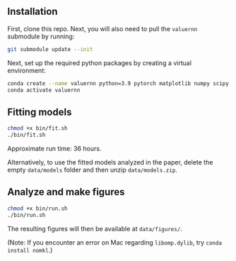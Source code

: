## Installation

First, clone this repo. Next, you will also need to pull the `valuernn` submodule by running:

```bash
git submodule update --init
```

Next, set up the required python packages by creating a virtual environment:

```bash
conda create --name valuernn python=3.9 pytorch matplotlib numpy scipy scikit-learn
conda activate valuernn
```

## Fitting models

```bash
chmod +x bin/fit.sh
./bin/fit.sh
```

Approximate run time: 36 hours.

Alternatively, to use the fitted models analyzed in the paper, delete the empty `data/models` folder and then unzip `data/models.zip`.

## Analyze and make figures

```bash
chmod +x bin/run.sh
./bin/run.sh
```

The resulting figures will then be available at `data/figures/`.

(Note: If you encounter an error on Mac regarding `libomp.dylib`, try `conda install nomkl`.)
